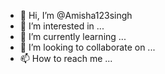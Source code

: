 - 👋 Hi, I’m @Amisha123singh
- 👀 I’m interested in ...
- 🌱 I’m currently learning ...
- 💞️ I’m looking to collaborate on ...
- 📫 How to reach me ...

<!---
Amisha123singh/Amisha123singh is a ✨ special ✨ repository because its `README.md` (this file) appears on your GitHub profile.
You can click the Preview link to take a look at your changes.
--->
